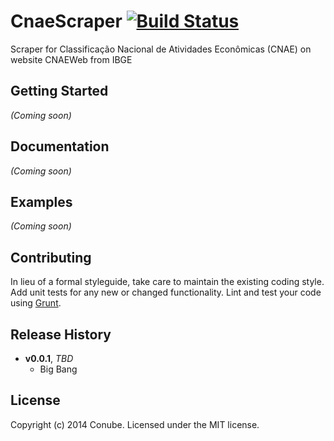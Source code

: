 # CnaeScraper [![Build Status](https://secure.travis-ci.org/gblmarquez/cnaescraper.png?branch=master)](http://travis-ci.org/gblmarquez/cnaescraper)

Scraper for Classificação Nacional de Atividades Econômicas (CNAE) on website CNAEWeb from IBGE

## Getting Started
_(Coming soon)_

## Documentation
_(Coming soon)_

## Examples
_(Coming soon)_

## Contributing
In lieu of a formal styleguide, take care to maintain the existing coding style. Add unit tests for any new or changed functionality. Lint and test your code using [Grunt](http://gruntjs.com/).

## Release History
- **v0.0.1**, *TBD*
    - Big Bang
    
## License
Copyright (c) 2014 Conube. Licensed under the MIT license.
